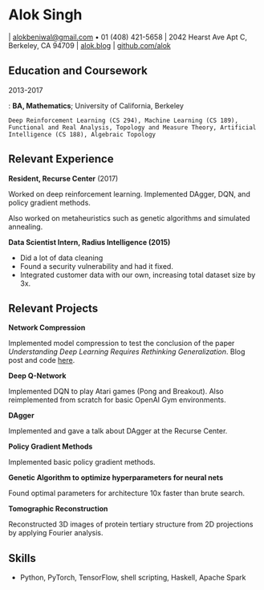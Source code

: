 # Alok Singh

| <alokbeniwal@gmail.com> • 01 (408) 421-5658
| 2042 Hearst Ave Apt C, Berkeley, CA 94709
| [alok.blog](https://alok.github.io/)
| [github.com/alok](https://www.github.com/alok/)

## Education and Coursework

2013-2017

:   **BA, Mathematics**; University of California, Berkeley

    Deep Reinforcement Learning (CS 294), Machine Learning (CS 189),
    Functional and Real Analysis, Topology and Measure Theory, Artificial
    Intelligence (CS 188), Algebraic Topology

## Relevant Experience

**Resident, Recurse Center** (2017)

Worked on deep reinforcement learning. Implemented DAgger, DQN, and
policy gradient methods.

Also worked on metaheuristics such as genetic algorithms and simulated
annealing.

**Data Scientist Intern, Radius Intelligence (2015)**

-   Did a lot of data cleaning
-   Found a security vulnerability and had it fixed.
-   Integrated customer data with our own, increasing total dataset size
    by 3x.

## Relevant Projects

**Network Compression**

Implemented model compression to test the conclusion of the paper
*Understanding Deep Learning Requires Rethinking Generalization*. Blog
post and code
[here](https://alok.github.io/2018/01/12/compressing-neural-networks-to-see-if-they-learn).

**Deep Q-Network**

Implemented DQN to play Atari games (Pong and Breakout). Also
reimplemented from scratch for basic OpenAI Gym environments.

**DAgger**

Implemented and gave a talk about DAgger at the Recurse Center.

**Policy Gradient Methods**

Implemented basic policy gradient methods.

**Genetic Algorithm to optimize hyperparameters for neural nets**

Found optimal parameters for architecture 10x faster than brute search.

**Tomographic Reconstruction**

Reconstructed 3D images of protein tertiary structure from 2D
projections by applying Fourier analysis.

## Skills

-   Python, PyTorch, TensorFlow, shell scripting, Haskell, Apache Spark
